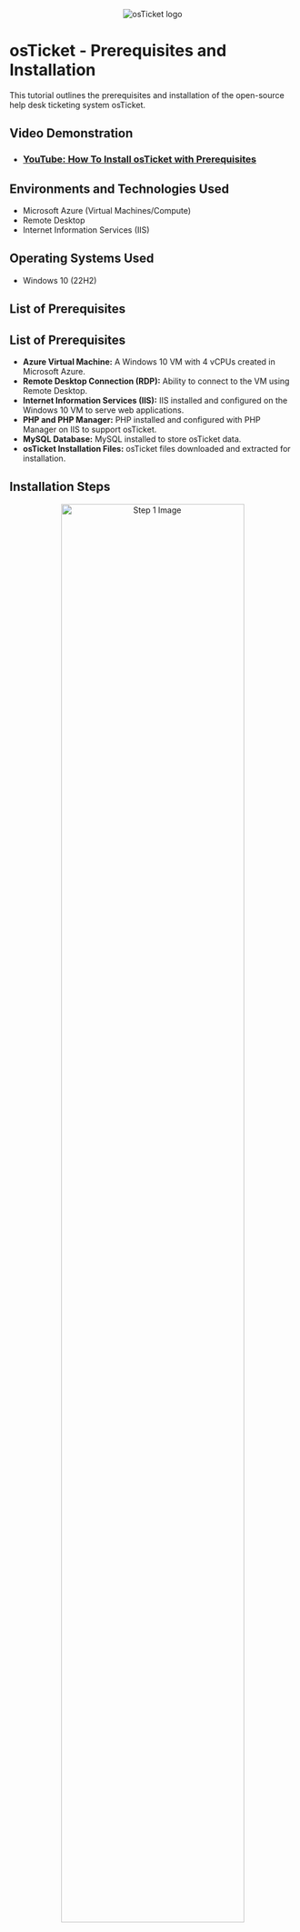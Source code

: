 <p align="center">
  <img src="https://i.imgur.com/Clzj7Xs.png" alt="osTicket logo">
</p>

<h1>osTicket - Prerequisites and Installation</h1>

<p>This tutorial outlines the prerequisites and installation of the open-source help desk ticketing system osTicket.</p>

<h2>Video Demonstration</h2>

- ### [YouTube: How To Install osTicket with Prerequisites](https://www.youtube.com)

<h2>Environments and Technologies Used</h2>

- Microsoft Azure (Virtual Machines/Compute)
- Remote Desktop
- Internet Information Services (IIS)

<h2>Operating Systems Used</h2>

- Windows 10 (22H2)

<h2>List of Prerequisites</h2>

<h2>List of Prerequisites</h2>

<ul>
  <li><strong>Azure Virtual Machine:</strong> A Windows 10 VM with 4 vCPUs created in Microsoft Azure.</li>
  <li><strong>Remote Desktop Connection (RDP):</strong> Ability to connect to the VM using Remote Desktop.</li>
  <li><strong>Internet Information Services (IIS):</strong> IIS installed and configured on the Windows 10 VM to serve web applications.</li>
  <li><strong>PHP and PHP Manager:</strong> PHP installed and configured with PHP Manager on IIS to support osTicket.</li>
  <li><strong>MySQL Database:</strong> MySQL installed to store osTicket data.</li>
  <li><strong>osTicket Installation Files:</strong> osTicket files downloaded and extracted for installation.</li>
  
</ul>


<h2>Installation Steps</h2>

<p align="center">
  <img src="https://github.com/user-attachments/assets/6c31d47e-1923-4e56-bc96-a61b28f5a84f" height="80%" width="80%" alt="Step 1 Image"/>
</p>
<p><strong>Step 1</strong>: Description of Step 1. Go to the Azure Portal and log in with your credentials. Once logged in, click on "Create a Resource" and select "Virtual Machine." Name your virtual machine osTicket-Lab and select the region closest to you for optimal performance. For the image, choose Windows 10 Pro, Version 22H2, and for the size, select Standard_D2s_v3 (2 vCPUs, 8 GiB memory). Under the Administrator Account section, create a username and password for the VM (e.g., labuser as the username and osTicketPassword1! as the password). Finally, click on "Review + Create," and once validation is complete, click "Create" to deploy your virtual machine. 
<p align="center">
  <img src="https://github.com/user-attachments/assets/380a7c16-0e1f-409e-b310-4c8d1f940571" height="80%" width="80%" alt="Step 2 Image 1"/>
</p>
<p align="center">
  <img src="https://github.com/user-attachments/assets/1767900f-e9c4-4a68-a4e8-85662d264444" height="80%" width="80%" alt="Step 2 Image 2"/>
</p>
<p align="center">
  <img src="https://github.com/user-attachments/assets/ba1f3f6e-93f3-4040-9869-9fa001d50b78" height="80%" width="80%" alt="Step 2 Image 3"/>
</p>
<p><strong>Step 2</strong>: Description of Step 2. Now, you would have to wait for the VM to be deployed. Once that happens, go to the homepage and click on the VM (`osTicket-Lab`). It will display its public IP address, which we will need to connect to the VM through Remote Desktop. To connect to the VM, open the Remote Desktop app, click on "Add PC," and paste the public IP address into the "PC Name" field. Then, put `osTicket-Lab` as the friendly name and click "Add." Now, double-click the new PC and enter the username and password you created in Step 1. You should now be connected to the VM.

<p align="center">
  <img src="https://i.imgur.com/DmEXE8R.png" height="80%" width="80%" alt="Step 3 Image"/>
</p>
<p><strong>Step 3</strong>: Description of Step 3. Lorem ipsum dolor sit amet, consectetur adipiscing elit, sed do eiusmod tempor incididunt ut labore et dolore magna aliqua.</p>

<p align="center">
  <img src="https://i.imgur.com/DmEXE8R.png" height="80%" width="80%" alt="Step 4 Image"/>
</p>
<p><strong>Step 4</strong>: Description of Step 4. Lorem ipsum dolor sit amet, consectetur adipiscing elit, sed do eiusmod tempor incididunt ut labore et dolore magna aliqua.</p>

<p align="center">
  <img src="https://i.imgur.com/DmEXE8R.png" height="80%" width="80%" alt="Step 5 Image"/>
</p>
<p><strong>Step 5</strong>: Description of Step 5. Lorem ipsum dolor sit amet, consectetur adipiscing elit, sed do eiusmod tempor incididunt ut labore et dolore magna aliqua.</p>

